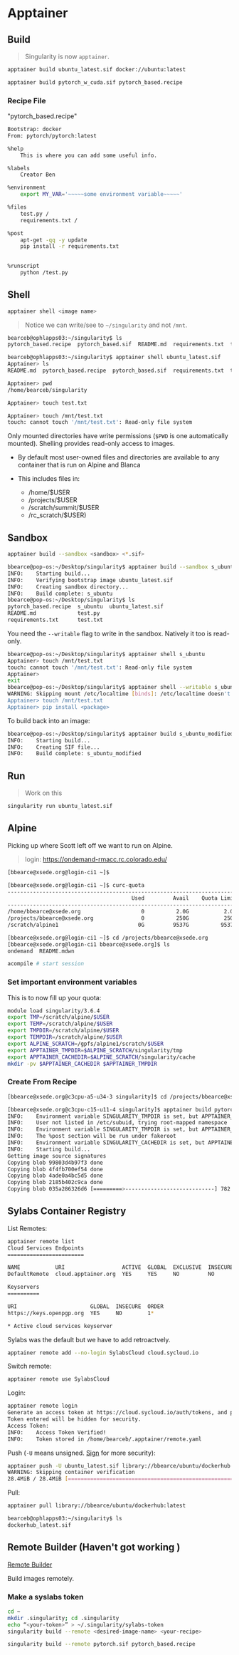 # Apptainer

## Build
> Singularity is now ```apptainer```. 

```bash
apptainer build ubuntu_latest.sif docker://ubuntu:latest
```

```bash
apptainer build pytorch_w_cuda.sif pytorch_based.recipe
```

### Recipe File
"pytorch_based.recipe"
```bash
Bootstrap: docker
From: pytorch/pytorch:latest

%help
    This is where you can add some useful info.

%labels
    Creator Ben

%environment
    export MY_VAR='~~~~~some environment variable~~~~~'

%files
    test.py /
    requirements.txt /

%post
    apt-get -qq -y update
    pip install -r requirements.txt
    

%runscript
    python /test.py
```



## Shell
```bash
apptainer shell <image name>
```

> Notice we can write/see to ```~/singularity``` and not ```/mnt```.
```bash
bearceb@ophlapps03:~/singularity$ ls
pytorch_based.recipe  pytorch_based.sif  README.md  requirements.txt  test.py  ubuntu_latest.sif

bearceb@ophlapps03:~/singularity$ apptainer shell ubuntu_latest.sif
Apptainer> ls
README.md  pytorch_based.recipe  pytorch_based.sif  requirements.txt  test.py  ubuntu_latest.sif

Apptainer> pwd
/home/bearceb/singularity

Apptainer> touch test.txt

Apptainer> touch /mnt/test.txt
touch: cannot touch '/mnt/test.txt': Read-only file system
```
Only mounted directories have write permissions (```$PWD``` is one automatically mounted). Shelling provides read-only access to images.

* By default most user-owned files and directories are available to any container that is run on Alpine and Blanca

* This includes files in:  
  - /home/$USER  
  - /projects/$USER  
  - /scratch/summit/$USER  
  - /rc_scratch/$USER)  


## Sandbox
```bash
apptainer build --sandbox <sandbox> <*.sif>
```

```bash
bbearce@pop-os:~/Desktop/singularity$ apptainer build --sandbox s_ubuntu ubuntu_latest.sif
INFO:    Starting build...
INFO:    Verifying bootstrap image ubuntu_latest.sif
INFO:    Creating sandbox directory...
INFO:    Build complete: s_ubuntu
bbearce@pop-os:~/Desktop/singularity$ ls
pytorch_based.recipe  s_ubuntu  ubuntu_latest.sif
README.md             test.py
requirements.txt      test.txt
```

You need the ```--writable``` flag to write in the sandbox. Natively it too is read-only.
```bash
bbearce@pop-os:~/Desktop/singularity$ apptainer shell s_ubuntu 
Apptainer> touch /mnt/test.txt
touch: cannot touch '/mnt/test.txt': Read-only file system
Apptainer> 
exit
bbearce@pop-os:~/Desktop/singularity$ apptainer shell --writable s_ubuntu 
WARNING: Skipping mount /etc/localtime [binds]: /etc/localtime doesn't exist in container
Apptainer> touch /mnt/test.txt
Apptainer> pip install <package>
```

To build back into an image:
```bash
bbearce@pop-os:~/Desktop/singularity$ apptainer build s_ubuntu_modified s_ubuntu
INFO:    Starting build...
INFO:    Creating SIF file...
INFO:    Build complete: s_ubuntu_modified
```


## Run
> Work on this
```bash
singularity run ubuntu_latest.sif
```

## Alpine
Picking up where Scott left off we want to run on Alpine.
> login: https://ondemand-rmacc.rc.colorado.edu/ 

```bash
[bbearce@xsede.org@login-ci1 ~]$ 
```

```bash
[bbearce@xsede.org@login-ci1 ~]$ curc-quota
------------------------------------------------------------------------
                                       Used         Avail    Quota Limit
------------------------------------------------------------------------
/home/bbearce@xsede.org                   0          2.0G           2.0G
/projects/bbearce@xsede.org               0          250G           250G
/scratch/alpine1                         0G         9537G          9537G

[bbearce@xsede.org@login-ci1 ~]$ cd /projects/bbearce@xsede.org
[bbearce@xsede.org@login-ci1 bbearce@xsede.org]$ ls
ondemand  README.mdwn
```

```bash
acompile # start session
```

### Set important environment variables
This is to now fill up your quota:
```bash
module load singularity/3.6.4
export TMP=/scratch/alpine/$USER
export TEMP=/scratch/alpine/$USER
export TMPDIR=/scratch/alpine/$USER
export TEMPDIR=/scratch/alpine/$USER
export ALPINE_SCRATCH=/gpfs/alpine1/scratch/$USER
export APPTAINER_TMPDIR=$ALPINE_SCRATCH/singularity/tmp
export APPTAINER_CACHEDIR=$ALPINE_SCRATCH/singularity/cache
mkdir -pv $APPTAINER_CACHEDIR $APPTAINER_TMPDIR
```

### Create From Recipe
```bash
[bbearce@xsede.org@c3cpu-a5-u34-3 singularity]$ cd /projects/bbearce@xsede.org/singularity

[bbearce@xsede.org@c3cpu-c15-u11-4 singularity]$ apptainer build pytorch_w_cuda.sif pytorch_based.recipe
INFO:    Environment variable SINGULARITY_TMPDIR is set, but APPTAINER_TMPDIR is preferred
INFO:    User not listed in /etc/subuid, trying root-mapped namespace
INFO:    Environment variable SINGULARITY_TMPDIR is set, but APPTAINER_TMPDIR is preferred
INFO:    The %post section will be run under fakeroot
INFO:    Environment variable SINGULARITY_CACHEDIR is set, but APPTAINER_CACHEDIR is preferred
INFO:    Starting build...
Getting image source signatures
Copying blob 99803d4b97f3 done  
Copying blob 4f4fb700ef54 done  
Copying blob 4ade0a4bc5d5 done  
Copying blob 2185b402c9ca done  
Copying blob 035a286326d6 [=========>----------------------------] 782.8MiB / 2.9GiB
```


## Sylabs Container Registry
List Remotes:
```bash
apptainer remote list
Cloud Services Endpoints
========================

NAME           URI                  ACTIVE  GLOBAL  EXCLUSIVE  INSECURE
DefaultRemote  cloud.apptainer.org  YES     YES     NO         NO

Keyservers
==========

URI                       GLOBAL  INSECURE  ORDER
https://keys.openpgp.org  YES     NO        1*

* Active cloud services keyserver
```

Sylabs was the default but we have to add retroactvely.
```bash
apptainer remote add --no-login SylabsCloud cloud.sycloud.io
```

Switch remote:
```bash
apptainer remote use SylabsCloud
```

Login:
```bash
apptainer remote login
Generate an access token at https://cloud.sycloud.io/auth/tokens, and paste it here.
Token entered will be hidden for security.
Access Token: 
INFO:    Access Token Verified!
INFO:    Token stored in /home/bearceb/.apptainer/remote.yaml
```

Push (```-U``` means unsigned. [Sign](https://cloud.sylabs.io/keystore) for more security):
```bash
apptainer push -U ubuntu_latest.sif library://bbearce/ubuntu/dockerhub:pushed
WARNING: Skipping container verification
28.4MiB / 28.4MiB [================================================================] 100 % 6.0 MiB/s 0s
```

Pull:
```bash
apptainer pull library://bbearce/ubuntu/dockerhub:latest

bearceb@ophlapps03:~/singularity$ ls
dockerhub_latest.sif
```


## Remote Builder (Haven't got working )
[Remote Builder](https://curc.readthedocs.io/en/latest/software/Containerizationon.html?highlight=singularity#singularity)

Build images remotely.

### Make a syslabs token
```bash
cd ~
mkdir .singularity; cd .singularity
echo “<your-token>” > ~/.singularity/sylabs-token
singularity build --remote <desired-image-name> <your-recipe>
```

```bash
singularity build --remote pytorch.sif pytorch_based.recipe
```



